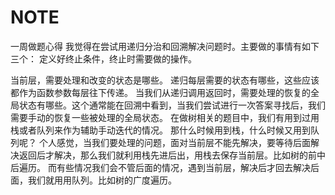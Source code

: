 # NOTE

一周做题心得
我觉得在尝试用递归分治和回溯解决问题时。主要做的事情有如下三个：
定义好终止条件，终止时需要做的操作。

当前层，需要处理和改变的状态是哪些。
递归每层需要的状态有哪些，这些应该都作为函数参数每层往下传递。
当我们从递归调用返回时，需要处理的恢复的全局状态有哪些。这个通常能在回溯中看到，当我们尝试进行一次答案寻找后，我们需要手动的恢复一些被处理的全局状态。
在做树相关的题目中，我们有用到过用栈或者队列来作为辅助手动迭代的情况。
那什么时候用到栈，什么时候又用到队列呢？
个人感觉，当我们要处理的问题，面对当前层不能先解决，要等待后面解决返回后才解决，那么我们就利用栈先进后出，用栈去保存当前层。比如树的前中后遍历。
而有些情况我们会不管后面的情况，遇到当前层，解决后才回去解决后面，我们就用用队列。比如树的广度遍历。


